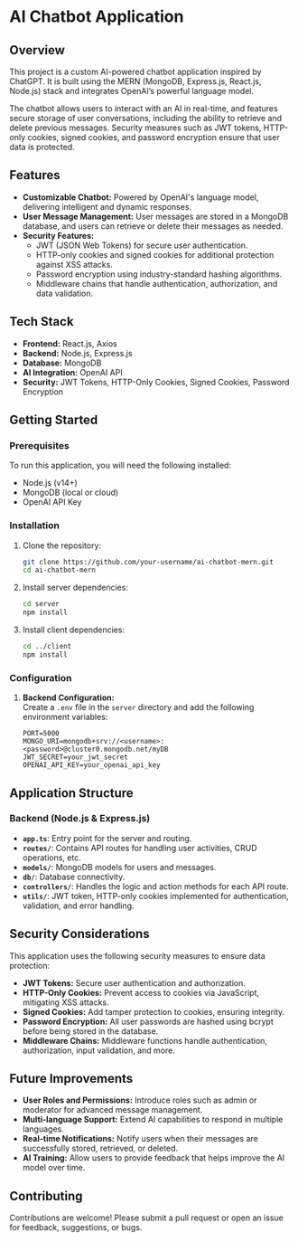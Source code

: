 # AI Chatbot Application

## Overview

This project is a custom AI-powered chatbot application inspired by ChatGPT. It is built using the MERN (MongoDB, Express.js, React.js, Node.js) stack and integrates OpenAI’s powerful language model.

The chatbot allows users to interact with an AI in real-time, and features secure storage of user conversations, including the ability to retrieve and delete previous messages. Security measures such as JWT tokens, HTTP-only cookies, signed cookies, and password encryption ensure that user data is protected.

## Features

- **Customizable Chatbot:** Powered by OpenAI's language model, delivering intelligent and dynamic responses.
- **User Message Management:** User messages are stored in a MongoDB database, and users can retrieve or delete their messages as needed.
- **Security Features:**
  - JWT (JSON Web Tokens) for secure user authentication.
  - HTTP-only cookies and signed cookies for additional protection against XSS attacks.
  - Password encryption using industry-standard hashing algorithms.
  - Middleware chains that handle authentication, authorization, and data validation.

## Tech Stack

- **Frontend:** React.js, Axios
- **Backend:** Node.js, Express.js
- **Database:** MongoDB
- **AI Integration:** OpenAI API
- **Security:** JWT Tokens, HTTP-Only Cookies, Signed Cookies, Password Encryption

## Getting Started

### Prerequisites

To run this application, you will need the following installed:

- Node.js (v14+)
- MongoDB (local or cloud)
- OpenAI API Key

### Installation

1. Clone the repository:

   ```bash
   git clone https://github.com/your-username/ai-chatbot-mern.git
   cd ai-chatbot-mern
   ```

2. Install server dependencies:

   ```bash
   cd server
   npm install
   ```

3. Install client dependencies:
   ```bash
   cd ../client
   npm install
   ```

### Configuration

1. **Backend Configuration:**  
   Create a `.env` file in the `server` directory and add the following environment variables:

   ```env
   PORT=5000
   MONGO_URI=mongodb+srv://<username>:<password>@cluster0.mongodb.net/myDB
   JWT_SECRET=your_jwt_secret
   OPENAI_API_KEY=your_openai_api_key
   ```

## Application Structure

### Backend (Node.js & Express.js)

- **`app.ts`**: Entry point for the server and routing.
- **`routes/`**: Contains API routes for handling user activities, CRUD operations, etc.
- **`models/`**: MongoDB models for users and messages.
- **`db/`**: Database connectivity.
- **`controllers/`**: Handles the logic and action methods for each API route.
- **`utils/`**: JWT token, HTTP-only cookies implemented for authentication, validation, and error handling.

## Security Considerations

This application uses the following security measures to ensure data protection:

- **JWT Tokens:** Secure user authentication and authorization.
- **HTTP-Only Cookies:** Prevent access to cookies via JavaScript, mitigating XSS attacks.
- **Signed Cookies:** Add tamper protection to cookies, ensuring integrity.
- **Password Encryption:** All user passwords are hashed using bcrypt before being stored in the database.
- **Middleware Chains:** Middleware functions handle authentication, authorization, input validation, and more.

## Future Improvements

- **User Roles and Permissions:** Introduce roles such as admin or moderator for advanced message management.
- **Multi-language Support:** Extend AI capabilities to respond in multiple languages.
- **Real-time Notifications:** Notify users when their messages are successfully stored, retrieved, or deleted.
- **AI Training:** Allow users to provide feedback that helps improve the AI model over time.

## Contributing

Contributions are welcome! Please submit a pull request or open an issue for feedback, suggestions, or bugs.
